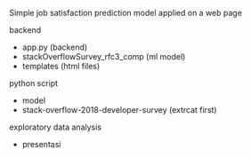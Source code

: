 Simple job satisfaction prediction model applied on a web page

backend
- app.py (backend)
- stackOverflowSurvey_rfc3_comp (ml model)
- templates (html files)

python script
- model
- stack-overflow-2018-developer-survey (extrcat first)

exploratory data analysis
- presentasi
